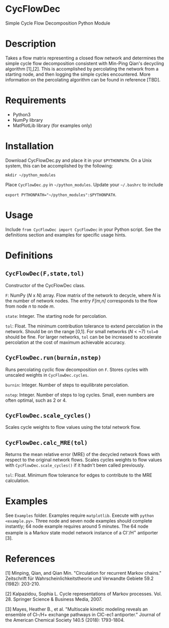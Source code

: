 # CycFlowDec
Simple Cycle Flow Decomposition Python Module

# Description
Takes a flow matrix representing a closed flow network and determines the simple cycle flow decomposition consistent with Min-Ping Qian's decycling algorithm [1],[2]. This is accomplished by percolating the network from a starting node, and then logging the simple cycles encountered. More information on the percolating algorithm can be found in reference [TBD].

# Requirements
* Python3
* NumPy library
* MatPlotLib library (for examples only)

# Installation
Download CycFlowDec.py and place it in your `$PYTHONPATH`.  On a Unix system, this can be accomplished by the following:

`mkdir ~/python_modules`

Place `CycFlowDec.py` in `~/python_modules`. Update your `~/.bashrc` to include 

`export PYTHONPATH="~/python_modules":$PYTHONPATH`.

# Usage
Include `from CycFlowDec import CycFlowDec` in your Python script. See the definitions section and examples for specific usage hints.

# Definitions
## `CycFlowDec(F,state,tol)`
Constructor of the CycFlowDec class.

`F`: NumPy (*N* x *N*) array. Flow matrix of the network to decycle, where *N* is the number of network nodes.  The entry *F[m,n]* corresponds to the flow from node *n* to node *m*.

`state`: Integer. The starting node for percolation.

`tol`: Float. The minimum contribution tolerance to extend percolation in the network. Should be on the range \[0,1\]. For small networks (*N* < ~7) `tol=0` should be fine.  For larger networks, `tol` can be be increased to accelerate percolation at the cost of maximum achievable accuracy.

## `CycFlowDec.run(burnin,nstep)`
Runs percolating cyclic flow decomposition on `F`. Stores cycles with unscaled weights in `CycFlowDec.cycles`.

`burnin`: Integer. Number of steps to equilibrate percolation.

`nstep`: Integer. Number of steps to log cycles. Small, even numbers are often optimal, such as 2 or 4.

## `CycFlowDec.scale_cycles()`
Scales cycle weights to flow values using the total network flow.

## `CycFlowDec.calc_MRE(tol)`
Returns the mean relative error (MRE) of the decycled network flows with respect to the original network flows. Scales cycles weights to flow values with `CycFlowDec.scale_cycles()` if it hadn't been called previously.

`tol`: Float. Minimum flow tolerance for edges to contribute to the MRE calculation.

# Examples
See `Examples` folder. Examples require `matplotlib`. Execute with `python <example.py>`.  Three node and seven node examples should complete instantly; 64 node example requires around 5 minutes. The 64 node example is a Markov state model network instance of a Cl<sup>-</sup>/H<sup>+</sup> antiporter [3].

# References
[1] Minping, Qian, and Qian Min. "Circulation for recurrent Markov chains." Zeitschrift für Wahrscheinlichkeitstheorie und Verwandte Gebiete 59.2 (1982): 203-210.

[2] Kalpazidou, Sophia L. Cycle representations of Markov processes. Vol. 28. Springer Science & Business Media, 2007.

[3] Mayes, Heather B., et al. "Multiscale kinetic modeling reveals an ensemble of Cl–/H+ exchange pathways in ClC-ec1 antiporter." Journal of the American Chemical Society 140.5 (2018): 1793-1804.
